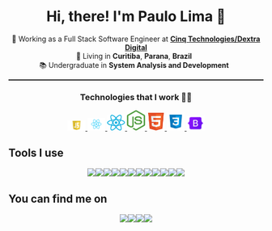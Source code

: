 <h1 align="center">
  Hi, there! I'm Paulo Lima 🤘️
</h1>

<p align="center">
   👔️ Working as a Full Stack Software Engineer at <b><a href="https://www.cinqtechnologies.com/">Cinq Technologies/Dextra Digital</a></b> 
   </br>
   📌 Living in <b>Curitiba</b>, <b>Parana</b>, <b>Brazil</b> &nbsp; 
   </br>
   📚️ Undergraduate in <b>System Analysis and Development</b> &nbsp;
</p>

<hr style="border-top: 1px dotted"/>

<h3 align="center">
  Technologies that I work 👨‍💻️
</h3>

<p align=center>
  <a href="https://paulophlp.github.io/portfolio/">
    <img src="images/technologies/javascript.png" width=7%/>
  </a>
  <a href="https://paulophlp.github.io/portfolio/">
    <img src="images/technologies/react.png" width=7%/>
  </a>
  <a href="https://paulophlp.github.io/portfolio/">
    <img src="images/technologies/native.png" width=7%/>
  </a>
  <a href="https://paulophlp.github.io/portfolio/">
    <img src="images/technologies/node.png" width=7%/>
  </a>
  <a href="https://paulophlp.github.io/portfolio/">
    <img src="images/technologies/html.png" width=7%/>
  </a>
  <a href="https://paulophlp.github.io/portfolio/">
    <img src="images/technologies/css.png" width=7%/>
  </a>
  <a href="https://paulophlp.github.io/portfolio/">
    <img src="images/technologies/bootstrap.png" width=7%/>
  </a>
</p>

## Tools I use
<p align=center><a href="https://avinal.is-a.dev/avinal"><img src="images/vscode-plain.svg" width=7%><img src="images/debian-plain.svg" width=7%><img src="images/ubuntu-plain.svg" width=7%><img src="images/gradle-plain.svg" width=7%><img src="images/github-original.svg" width=7%><img src="images/gitlab-original.svg" width=7%><img src="images/docker-original.svg" width=7%><img src="images/visualstudio-plain.svg" width=7%><img src="images/git-plain.svg" width=7%><img src="images/intellijidea.svg" width=7%><img src="images/clion.svg" width=7%><img src="images/firefox-original.svg" width=7%></a></p>

## You can find me on
<p align=center><a href="https://www.linkedin.com/in/avinal/"><img src="images/linkedin-original.svg" width=7%></a><a href="https://www.instagram.com/avinal.k/"><img src="images/instagram.svg" width=7%></a><a href="https://twitter.com/Avinal_"><img src="images/twitter-original.svg" width=7%></a><a href="https://www.facebook.com/avinal.k"><img src="images/facebook-original.svg" width=7%></a></p>
